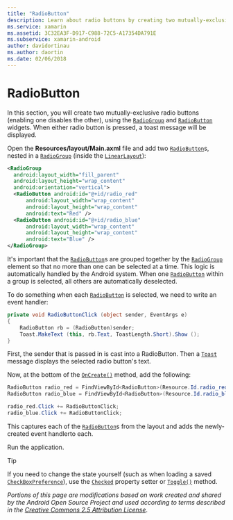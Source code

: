 ```yaml
---
title: "RadioButton"
description: Learn about radio buttons by creating two mutually-exclusive radio buttons using the RadioGroup and RadioButton widgets.
ms.service: xamarin
ms.assetid: 3C32EA3F-D917-C988-72C5-A17354DA791E
ms.subservice: xamarin-android
author: davidortinau
ms.author: daortin
ms.date: 02/06/2018
---
```


# RadioButton

In this section, you will create two mutually-exclusive radio buttons
(enabling one disables the other), using the
[`RadioGroup`](xref:Android.Widget.RadioGroup)
and
[`RadioButton`](xref:Android.Widget.RadioButton)
widgets. When either radio button is pressed, a toast message will be
displayed.

Open the **Resources/layout/Main.axml** file and add two
[`RadioButton`](xref:Android.Widget.RadioButton)s, nested in
a
[`RadioGroup`](xref:Android.Widget.RadioGroup) (inside the
[`LinearLayout`](xref:Android.Widget.LinearLayout)):

```xml
<RadioGroup
  android:layout_width="fill_parent"
  android:layout_height="wrap_content"
  android:orientation="vertical">
  <RadioButton android:id="@+id/radio_red"
      android:layout_width="wrap_content"
      android:layout_height="wrap_content"
      android:text="Red" />
  <RadioButton android:id="@+id/radio_blue"
      android:layout_width="wrap_content"
      android:layout_height="wrap_content"
      android:text="Blue" />
</RadioGroup>
```

It's important that the
[`RadioButton`](xref:Android.Widget.RadioButton)s are grouped
together by the
[`RadioGroup`](xref:Android.Widget.RadioGroup) element so
that no more than one can be selected at a time. This logic is
automatically handled by the Android system. When one
[`RadioButton`](xref:Android.Widget.RadioButton)
within a group is selected, all others are automatically
deselected.

To do something when each
[`RadioButton`](xref:Android.Widget.RadioButton) is selected,
we need to write an event handler:

```csharp
private void RadioButtonClick (object sender, EventArgs e)
{
    RadioButton rb = (RadioButton)sender;
    Toast.MakeText (this, rb.Text, ToastLength.Short).Show ();
}
```

First, the sender that is passed in is cast into a RadioButton.
Then a
[`Toast`](xref:Android.Widget.Toast)
message displays the selected radio button's text.

Now, at the bottom of the
[`OnCreate()`](xref:Android.App.Activity.OnCreate*)
method, add the following:

```csharp
RadioButton radio_red = FindViewById<RadioButton>(Resource.Id.radio_red);
RadioButton radio_blue = FindViewById<RadioButton>(Resource.Id.radio_blue);

radio_red.Click += RadioButtonClick;
radio_blue.Click += RadioButtonClick;
```

This captures each of the
[`RadioButton`](xref:Android.Widget.RadioButton)s
from the layout and adds the newly-created event handlerto each.

Run the application.

> [!TIP]
> If you need to change the state yourself (such as when loading a saved
> [`CheckBoxPreference`](xref:Android.Preferences.CheckBoxPreference)),
> use the
> [`Checked`](xref:Android.Widget.CompoundButton.Checked)
> property setter or
> [`Toggle()`](xref:Android.Widget.CompoundButton.Toggle)
> method.

*Portions of this page are modifications based on work created and
shared by the Android Open Source Project and used according to
terms described in the*
[*Creative Commons 2.5 Attribution License*](https://creativecommons.org/licenses/by/2.5/). 
